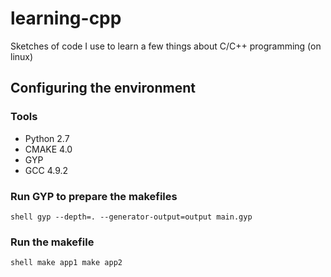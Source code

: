 # learning-cpp

Sketches of code I use to learn a few things about C/C++ programming (on linux)

## Configuring the environment

### Tools

- Python 2.7
- CMAKE 4.0
- GYP
- GCC 4.9.2

### Run GYP to prepare the makefiles

``shell
gyp --depth=. --generator-output=output main.gyp
``

### Run the makefile

``shell
make app1
make app2
``